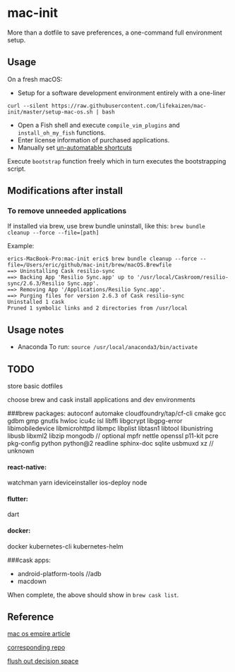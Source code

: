# mac-init
More than a dotfile to save preferences, a one-command full environment setup.

## Usage

On a fresh macOS:
* Setup for a software development environment entirely with a one-liner

```
curl --silent https://raw.githubusercontent.com/lifekaizen/mac-init/master/setup-mac-os.sh | bash
```

* Open a Fish shell and execute `compile_vim_plugins` and `install_oh_my_fish` functions.
* Enter license information of purchased applications.
* Manually set [un-automatable shortcuts](https://github.com/Sajjadhosn/dotfiles/blob/master/shortcuts/shortcuts.md#un-automatable-shortcuts)

Execute `bootstrap` function freely which in turn executes the bootstrapping script.

## Modifications after install

### To remove unneeded applications

If installed via brew, use brew bundle uninstall, like this:
`brew bundle cleanup --force --file=[path]`

Example:
```
erics-MacBook-Pro:mac-init eric$ brew bundle cleanup --force --file=/Users/eric/github/mac-init/brew/macOS.Brewfile
==> Uninstalling Cask resilio-sync
==> Backing App 'Resilio Sync.app' up to '/usr/local/Caskroom/resilio-sync/2.6.3/Resilio Sync.app'.
==> Removing App '/Applications/Resilio Sync.app'.
==> Purging files for version 2.6.3 of Cask resilio-sync
Uninstalled 1 cask
Pruned 1 symbolic links and 2 directories from /usr/local
```

## Usage notes

* Anaconda
To run:
`source /usr/local/anaconda3/bin/activate`

## TODO
store basic dotfiles

choose brew and cask install applications and dev environments

###brew packages:
autoconf
automake
cloudfoundry/tap/cf-cli
cmake
gcc
gdbm
gmp	
gnutls
hwloc
icu4c
isl
libffi
libgcrypt
libgpg-error
libimobiledevice
libmicrohttpd
libmpc
libplist
libtasn1
libtool
libunistring
libusb
libxml2
libzip
mongodb	// optional
mpfr
nettle
openssl
p11-kit
pcre
pkg-config
python
python@2
readline
sphinx-doc
sqlite
usbmuxd
xz	// unknown


#### react-native:
watchman
yarn
ideviceinstaller
ios-deploy
node

#### flutter:
dart

#### docker:
docker
kubernetes-cli
kubernetes-helm

###cask apps:

* android-platform-tools	//adb
* macdown

When complete, the above should show in `brew cask list`.

## Reference

[mac os empire article](https://medium.com/@Sajjadhosn/build-a-macos-empire-a0c83879ac24)

[corresponding repo](https://github.com/Sajjadhosn/dotfiles/)

[flush out decision space](https://www.anishathalye.com/2014/08/03/managing-your-dotfiles/)
